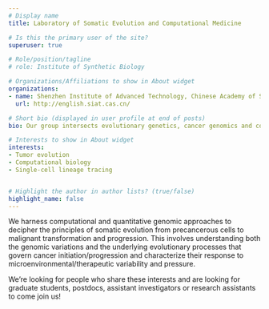 ```yaml
---
# Display name
title: Laboratory of Somatic Evolution and Computational Medicine

# Is this the primary user of the site?
superuser: true

# Role/position/tagline
# role: Institute of Synthetic Biology

# Organizations/Affiliations to show in About widget
organizations:
- name: Shenzhen Institute of Advanced Technology, Chinese Academy of Sciences
  url: http://english.siat.cas.cn/

# Short bio (displayed in user profile at end of posts)
bio: Our group intersects evolutionary genetics, cancer genomics and computational modeling to delineate the evolutionary dynamics of tumor growth and metastasis.

# Interests to show in About widget
interests:
- Tumor evolution
- Computational biology
- Single-cell lineage tracing


# Highlight the author in author lists? (true/false)
highlight_name: false
---
```


We harness computational and quantitative genomic approaches to decipher the principles of somatic evolution from precancerous cells to malignant transformation and progression. This involves understanding both the genomic variations and the underlying evolutionary processes that govern cancer initiation/progression and characterize their response to microenvironmental/therapeutic variability and pressure.

We’re looking for people who share these interests and are looking for graduate students, postdocs, assistant investigators or research assistants to come join us!
